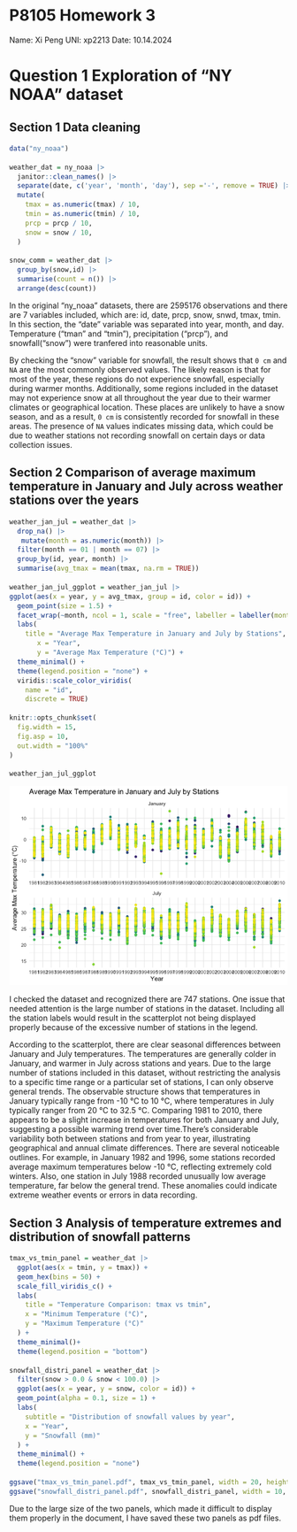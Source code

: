 P8105 Homework 3
================

Name: Xi Peng UNI: xp2213 Date: 10.14.2024

# Question 1 Exploration of “NY NOAA” dataset

## Section 1 Data cleaning

``` r
data("ny_noaa")

weather_dat = ny_noaa |> 
  janitor::clean_names() |> 
  separate(date, c('year', 'month', 'day'), sep ='-', remove = TRUE) |>
  mutate(
    tmax = as.numeric(tmax) / 10,
    tmin = as.numeric(tmin) / 10,
    prcp = prcp / 10,
    snow = snow / 10,
  )

snow_comm = weather_dat |> 
  group_by(snow,id) |> 
  summarise(count = n()) |> 
  arrange(desc(count))
```

In the original “ny_noaa” datasets, there are 2595176 observations and
there are 7 variables included, which are: id, date, prcp, snow, snwd,
tmax, tmin. In this section, the “date” variable was separated into
year, month, and day. Temperature (“tman” and “tmin”), precipitation
(“prcp”), and snowfall(“snow”) were tranfered into reasonable units.

By checking the “snow” variable for snowfall, the result shows that
`0 cm` and `NA` are the most commonly observed values. The likely reason
is that for most of the year, these regions do not experience snowfall,
especially during warmer months. Additionally, some regions included in
the dataset may not experience snow at all throughout the year due to
their warmer climates or geographical location. These places are
unlikely to have a snow season, and as a result, `0 cm` is consistently
recorded for snowfall in these areas. The presence of `NA` values
indicates missing data, which could be due to weather stations not
recording snowfall on certain days or data collection issues.

## Section 2 Comparison of average maximum temperature in January and July across weather stations over the years

``` r
weather_jan_jul = weather_dat |> 
  drop_na() |> 
   mutate(month = as.numeric(month)) |>
  filter(month == 01 | month == 07) |> 
  group_by(id, year, month) |> 
  summarise(avg_tmax = mean(tmax, na.rm = TRUE))
 
weather_jan_jul_ggplot = weather_jan_jul |> 
ggplot(aes(x = year, y = avg_tmax, group = id, color = id)) +
  geom_point(size = 1.5) +
  facet_wrap(~month, ncol = 1, scale = "free", labeller = labeller(month = c("1" = "January", "7" = "July"))) +
  labs(
    title = "Average Max Temperature in January and July by Stations",
       x = "Year", 
       y = "Average Max Temperature (°C)") +
  theme_minimal() + 
  theme(legend.position = "none") +
  viridis::scale_color_viridis(
    name = "id", 
    discrete = TRUE)

knitr::opts_chunk$set(
  fig.width = 15,
  fig.asp = 10,
  out.width = "100%"
)

weather_jan_jul_ggplot
```

![](p8105homework3_files/figure-gfm/unnamed-chunk-2-1.png)<!-- -->

I checked the dataset and recognized there are 747 stations. One issue
that needed attention is the large number of stations in the dataset.
Including all the station labels would result in the scatterplot not
being displayed properly because of the excessive number of stations in
the legend.

According to the scatterplot, there are clear seasonal differences
between January and July temperatures. The temperatures are generally
colder in January, and warmer in July across stations and years. Due to
the large number of stations included in this dataset, without
restricting the analysis to a specific time range or a particular set of
stations, I can only observe general trends. The observable structure
shows that temperatures in January typically range from -10 °C to 10 °C,
where temperatures in July typically ranger from 20 °C to 32.5 °C.
Comparing 1981 to 2010, there appears to be a slight increase in
temperatures for both January and July, suggesting a possible warming
trend over time.There’s considerable variability both between stations
and from year to year, illustrating geographical and annual climate
differences. There are several noticeable outlines. For example, in
January 1982 and 1996, some stations recorded average maximum
temperatures below -10 °C, reflecting extremely cold winters. Also, one
station in July 1988 recorded unusually low average temperature, far
below the general trend. These anomalies could indicate extreme weather
events or errors in data recording.

## Section 3 Analysis of temperature extremes and distribution of snowfall patterns

``` r
tmax_vs_tmin_panel = weather_dat |> 
  ggplot(aes(x = tmin, y = tmax)) +
  geom_hex(bins = 50) +
  scale_fill_viridis_c() +
  labs(
    title = "Temperature Comparison: tmax vs tmin",
    x = "Minimum Temperature (°C)",
    y = "Maximum Temperature (°C)"
  ) +
  theme_minimal()+
  theme(legend.position = "bottom") 

snowfall_distri_panel = weather_dat |> 
  filter(snow > 0.0 & snow < 100.0) |> 
  ggplot(aes(x = year, y = snow, color = id)) +
  geom_point(alpha = 0.1, size = 1) +
  labs(
    subtitle = "Distribution of snowfall values by year",
    x = "Year",
    y = "Snowfall (mm)"
  ) +
  theme_minimal() +
  theme(legend.position = "none") 

ggsave("tmax_vs_tmin_panel.pdf", tmax_vs_tmin_panel, width = 20, height = 18)
ggsave("snowfall_distri_panel.pdf", snowfall_distri_panel, width = 10, height = 20)
```

Due to the large size of the two panels, which made it difficult to
display them properly in the document, I have saved these two panels as
pdf files.
